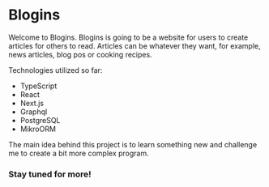 # Blogins

Welcome to Blogins. Blogins is going to be a website for users to create articles for others to read. Articles can be whatever they want, for example, news articles, blog pos or cooking recipes.

Technologies utilized so far:
* TypeScript
* React
* Next.js
* Graphql
* PostgreSQL
* MikroORM
  
The main idea behind this project is to learn something new and challenge me to create a bit more complex program. 

### Stay tuned for more!
